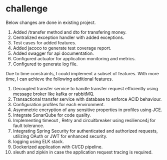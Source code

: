 # challenge
Below changes are done in existing project.
1. Added /transfer method and dto for transfering money.
2. Centralized exception handler with added exceptions.
3. Test cases for added features.
4. Added jacoco to generate test coverage report.
5. Added swagger for api documentation.
6. Configured actuator for application monitoring and metrics.
7. Configured to generate log file.

Due to time constraints, I could implement a subset of features. With more time, I can achieve the following additional features.

1. Decoupled transfer service to handle transfer request efficiently using message broker like kafka or rabbitMQ.
2. Transactional transfer service with database to enforce ACID behaviour. 
3. Configuration profiles for each environment.
4. Asymmetric encryption of any sensitive properties in profiles using JCE.
5. Integrate SonarQube for code quality. 
6. Implementing timeout , Retry and circuitbreaker using resilience4j for fault tolerance.
7. Integrating Spring Security for authenticated and authorized requests, utilizing OAuth or JWT for enhanced security.
8. logging using ELK stack.
9. Dockerized application with CI/CD pipeline.
10. sleuth and zipkin in case the application request tracing is required. 




